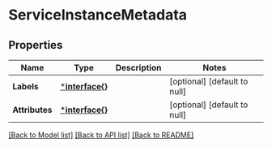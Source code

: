 # ServiceInstanceMetadata

## Properties
Name | Type | Description | Notes
------------ | ------------- | ------------- | -------------
**Labels** | [***interface{}**](interface{}.md) |  | [optional] [default to null]
**Attributes** | [***interface{}**](interface{}.md) |  | [optional] [default to null]

[[Back to Model list]](../README.md#documentation-for-models) [[Back to API list]](../README.md#documentation-for-api-endpoints) [[Back to README]](../README.md)

